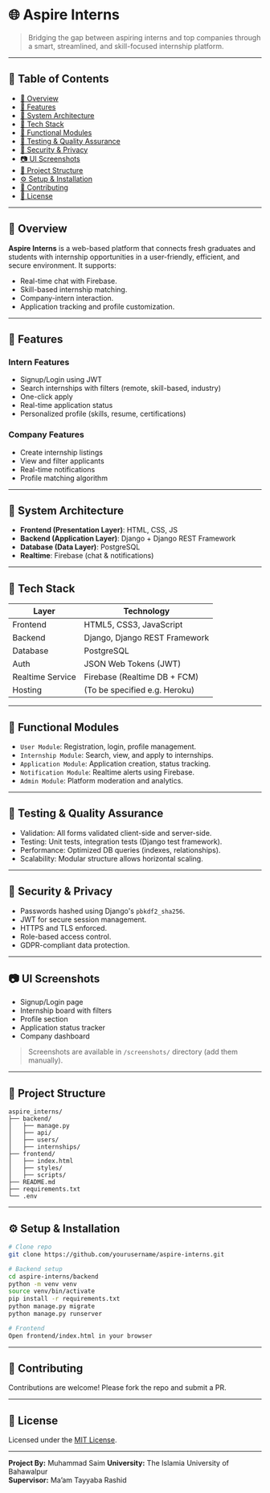 # 🌐 Aspire Interns

> Bridging the gap between aspiring interns and top companies through a smart, streamlined, and skill-focused internship platform.

---

## 📘 Table of Contents

- [📌 Overview](#-overview)
- [🎯 Features](#-features)
- [🧠 System Architecture](#-system-architecture)
- [🚀 Tech Stack](#-tech-stack)
- [🧩 Functional Modules](#-functional-modules)
- [🧪 Testing & Quality Assurance](#-testing--quality-assurance)
- [🔐 Security & Privacy](#-security--privacy)
- [📷 UI Screenshots](#-ui-screenshots)
- [📂 Project Structure](#-project-structure)
- [⚙️ Setup & Installation](#️-setup--installation)
- [👥 Contributing](#-contributing)
- [📝 License](#-license)

---

## 📌 Overview

**Aspire Interns** is a web-based platform that connects fresh graduates and students with internship opportunities in a user-friendly, efficient, and secure environment. It supports:

- Real-time chat with Firebase.
- Skill-based internship matching.
- Company-intern interaction.
- Application tracking and profile customization.

---

## 🎯 Features

### Intern Features
- Signup/Login using JWT
- Search internships with filters (remote, skill-based, industry)
- One-click apply
- Real-time application status
- Personalized profile (skills, resume, certifications)

### Company Features
- Create internship listings
- View and filter applicants
- Real-time notifications
- Profile matching algorithm

---

## 🧠 System Architecture

- **Frontend (Presentation Layer)**: HTML, CSS, JS
- **Backend (Application Layer)**: Django + Django REST Framework
- **Database (Data Layer)**: PostgreSQL
- **Realtime**: Firebase (chat & notifications)

---

## 🚀 Tech Stack

| Layer            | Technology                     |
|------------------|--------------------------------|
| Frontend         | HTML5, CSS3, JavaScript        |
| Backend          | Django, Django REST Framework  |
| Database         | PostgreSQL                     |
| Auth             | JSON Web Tokens (JWT)          |
| Realtime Service | Firebase (Realtime DB + FCM)   |
| Hosting          | (To be specified e.g. Heroku)  |

---

## 🧩 Functional Modules

- `User Module`: Registration, login, profile management.
- `Internship Module`: Search, view, and apply to internships.
- `Application Module`: Application creation, status tracking.
- `Notification Module`: Realtime alerts using Firebase.
- `Admin Module`: Platform moderation and analytics.

---

## 🧪 Testing & Quality Assurance

- Validation: All forms validated client-side and server-side.
- Testing: Unit tests, integration tests (Django test framework).
- Performance: Optimized DB queries (indexes, relationships).
- Scalability: Modular structure allows horizontal scaling.

---

## 🔐 Security & Privacy

- Passwords hashed using Django's `pbkdf2_sha256`.
- JWT for secure session management.
- HTTPS and TLS enforced.
- Role-based access control.
- GDPR-compliant data protection.

---

## 📷 UI Screenshots

- Signup/Login page
- Internship board with filters
- Profile section
- Application status tracker
- Company dashboard

> Screenshots are available in `/screenshots/` directory (add them manually).

---

## 📂 Project Structure

```plaintext
aspire_interns/
├── backend/
│   ├── manage.py
│   ├── api/
│   ├── users/
│   ├── internships/
├── frontend/
│   ├── index.html
│   ├── styles/
│   ├── scripts/
├── README.md
├── requirements.txt
└── .env
```

---

## ⚙️ Setup & Installation

```bash
# Clone repo
git clone https://github.com/yourusername/aspire-interns.git

# Backend setup
cd aspire-interns/backend
python -m venv venv
source venv/bin/activate
pip install -r requirements.txt
python manage.py migrate
python manage.py runserver

# Frontend
Open frontend/index.html in your browser
```

---

## 👥 Contributing

Contributions are welcome! Please fork the repo and submit a PR.

---

## 📝 License

Licensed under the [MIT License](LICENSE).

---

**Project By:** Muhammad Saim
**University:** The Islamia University of Bahawalpur  
**Supervisor:** Ma’am Tayyaba Rashid

